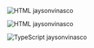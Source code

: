 <img src="https://drive.google.com/uc?export=download&id=1KXDDpCWRm_kCVvibRtaErX0p-QTm3tA4"
     alt="HTML jaysonvinasco"/>

<img src="https://drive.google.com/uc?export=download&id=1A9usx2k3v4CgfPZm6yxosSnSCn8tejDj"
     alt="HTML jaysonvinasco"/>

<img src="https://drive.google.com/uc?export=download&id=1rIiiIP2ky_kA5dRFXmVCvcFH7x7wt7x_"
     alt="TypeScript jaysonvinasco" />
